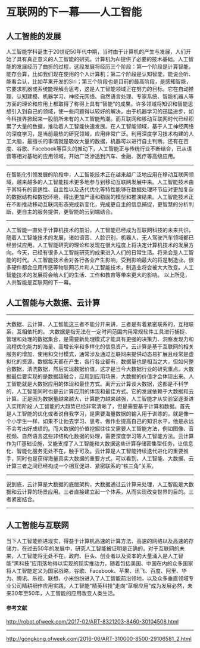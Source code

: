 # 互联网的下一幕——人工智能
## 人工智能的发展
人工智能学科诞生于20世纪50年代中期，当时由于计算机的产生与发展，人们开始了具有真正意义的人工智能的研究。计算机为AI提供了必要的技术基础。人工智能的发展经历了曲折的过程，这段发展将经历三个阶段：第一个阶段是计算智能，能存会算，比如我们现在使用的个人计算机；第二个阶段是认知智能，能说会听、能看会认，比如苹果开发的Siri；第三个阶段也是目前的最高阶段，是感知智能，它要求机器或系统能理解会思考，这是人工智能领域正在努力的目标。它在自动推理、认知建模、机器学习、神经元网络、自然语言处理、专家系统、智能机器人等方面的理论和应用上都取得了称得上具有“智能”的成果。许多领域将知识和智能思想引入到自己的领域，使一些问题得以较好的解决。由于机器学习的迅猛进步，如今科技界掀起来一股前所未有的人工智能热潮。而互联网和移动互联网时代已经积累了大量的数据，推动着人工智能快速发展。在人工智能领域，基于人工神经网络的深度学习，是当前最热的研究领域，应用非常广泛。利用深度学习技术构建的人工大脑，最擅长的事情就是吸收大量的数据，机器可以进行自主判断。还有在百度、谷歌、Facebook等巨头的推动下，人工智能正与传统行业不断结合，已从语音等相对基础的应用领域，开始广泛渗透到汽车、金融、医疗等高级应用。
***
在智能化引领发展的阶段中，人工智能技术正在越来越广泛地应用在移动互联网领域，越来越多的人工智能技术更多地参与到移动互联网发展中来。人工智能技术由于其特有的普适性、自主性以及迭代优化等特性能够在数据处理环节应对更加复杂的数据结构和数据环境，得出更加严谨和稳固的模型和推演结果。人工智能技术正在不断推动移动互联网形态完成新变化，完成更自主的信息捕捉，更智慧的分析判断，更自主的服务提供，更智能的云到端结合。
***
人工智能一直处于计算机技术的前沿，人工智能已经成为互联网科技的未来共识，随着人工智能技术的发展，诸如语音、人脸识别，机器人，无人驾驶汽车领域都已经尝试应用。人工智能研究的理论和发现在很大程度上将决定计算机技术的发展方向。今天，已经有很多人工智能研究的成果进入人们的日常生活。将来会是人工智能的时代。人工智能技术会对各行各业产生影响，受到影响最大的将是制造业。很多硬件都会应用传感等物联网芯片和人工智能技术，制造业将会被大大改变。人工智能技术的发展将会给人们的生活、工作和教育等带来更大的影响。
以上所见，人共智能是互联网的下一幕。
## 人工智能与大数据、云计算
***
大数据、云计算、人工智能这三者不能分开来讲，三者是有着紧密联系的，互相联系，互相依托的。
大数据是指无法在一定时间范围内用常规软件工具进行捕捉、管理和处理的数据集合，是需要新处理模式才能具有更强的决策力、洞察发现力和流程优化能力的海量、高增长率和多样化的信息资产。云计算是基于互联网的相关服务的增加、使用和交付模式，通常涉及通过互联网来提供动态易扩展且经常是虚拟化的资源。数据每天都在产生，各行各业都有，数据量也是相当之大，但如何整合数据，清洗数据，然后实现数据价值，这才是当今大数据行业的研究重点。大数据最后要实现的是数据超融合，应用到应用场景，大数据的价值才会体现出来。人工智能就是大数据应用的体现和最佳方式。离开云计算谈大数据，这都是不科学的，人工智能同时也是云计算应用的体现和最佳方式。它的发展依赖于大数据和云计算。正是因为数据量越来越大，计算能力越来越强，人工智能才从实验室逐渐进入实用阶段;人工智能的大趋势已经非常清晰了，但是需要基于计算和数据。首先是人工智能的优化或者说自我学习，是需要海量数据的输入用于训练的。就是像一个小学生一样，如果不让他去学习、思考、做作业提高自己的知识水平，他是永远不会考出好成绩的。而大数据的价值挖掘往往又需要人工智能方法，例如图像、音视频、自然语言这些非结构化数据的处理，需要深度学习等人工智能方法。云计算作为IT基础设施，又能支撑了人工智能和大数据这些计算存储密集型任务，让信息化、智能化服务无处不在，触手可及。云计算是人工智能持续迭代进化的重要推手，同时也是获得海量真实大数据的重要方式。可以看到，人工智能、大数据、云计算三者之间已经构成一个相互促进、紧密联系的“铁三角”关系。
***
说到底，云计算是大数据的底层架构，大数据通过云计算来处理，人工智能是大数据和云计算的场景应用。三者直接建立起一个体系，从而实现改变世界的目的。三者紧密结合。
***
## 人工智能与互联网
当下人工智能照进现实，得益于计算机高速的计算方法、高速的网络以及高速的存储力。在过去50年的发展中，研究人工智能被证明是正确的。对于互联网的未来，人工智能将无处不在。政府、巨头、创业者以及资本的大量涌入是人工智能“黑科技”应用落地得以实现的现实推动力，随着包括美国、中国在内的众多国家将人工智能定义为国家战略，谷歌、Facebook、苹果、讯飞、百度、阿里、华为、腾讯、乐视、联想、小米纷纷进入了人工智能前沿领地，以及众多垂直领域专业公司精耕细作应用实践，人工智能“精英科技”走向“草根应用”成为发展必然，未来30年至50年，人工智能的应用改变人类生活。
#### 参考文献
http://robot.ofweek.com/2017-02/ART-8321203-8460-30104508.html
***
http://gongkong.ofweek.com/2016-06/ART-310000-8500-29106581_2.html
